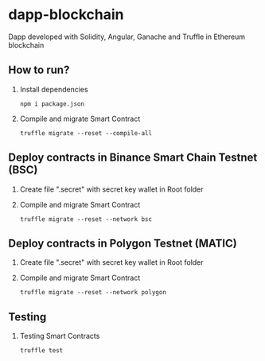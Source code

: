 # dapp-blockchain
Dapp developed with Solidity, Angular, Ganache and Truffle in Ethereum blockchain

How to run?
--

1. Install dependencies

   `npm i package.json`

2. Compile and migrate Smart Contract

   `truffle migrate --reset --compile-all`

Deploy contracts in Binance Smart Chain Testnet (BSC)
--
1. Create file ".secret" with secret key wallet in Root folder

2. Compile and migrate Smart Contract

   `truffle migrate --reset --network bsc`

Deploy contracts in Polygon Testnet (MATIC)
--
1. Create file ".secret" with secret key wallet in Root folder

2. Compile and migrate Smart Contract

   `truffle migrate --reset --network polygon`

Testing
--
1. Testing Smart Contracts

   `truffle test`